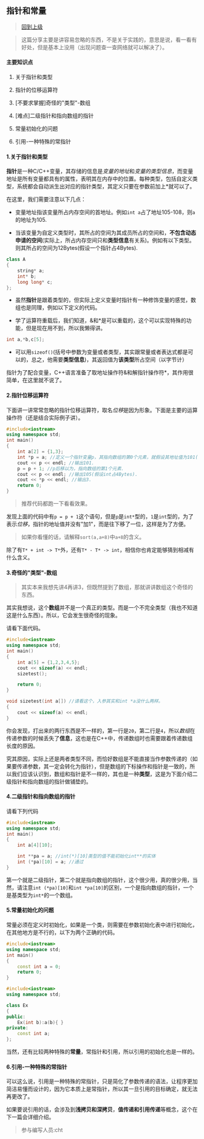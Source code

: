## 指针和常量

> [回到上级](./index.md)

> 这篇分享主要是讲容易忽略的东西，不是关于实践的，意思是说，看一看有好处，但是基本上没用（出现问题查一查网络就可以解决了）。

#### 主要知识点

1. 关于指针和类型

2. 指针的位移运算符

3. [不要求掌握]奇怪的"类型"-数组

4. [难点]二级指针和指向数组的指针

5. 常量初始化的问题

6. 引用-一种特殊的常指针

#### 1.关于指针和类型

**指针**是一种C/C++变量，其存储的信息是*变量的地址*和*变量的类型信息*，而变量地址是所有变量都具有的属性，表明其在内存中的位置。每种类型，包括自定义类型，系统都会自动派生出对应的指针类型，其定义只要在参数前加上*就可以了。

在这里，我们需要注意以下几点：

- 变量地址指该变量所占内存空间的首地址。例如`int a`占了地址105-108，则`a`的地址为105.

- 当该变量为自定义类型时，其所占的空间为其成员所占的空间和，**不包含动态申请的空间**(实际上，所占内存空间只和**类型信息**有关系)。例如有以下类型。则其所占的空间为12Bytes(假设一个指针占4Bytes).

```cpp
class A
{
    string* a;
    int* b;
    long long* c;
};
```

- 虽然**指针**是跟着类型的，但实际上定义变量时指针有一种修饰变量的感觉，数组也是同理，例如以下定义的代码。

- 学了运算符重载后，我们知道，&和*是可以重载的，这个可以实现特殊的功能，但是现在用不到，所以我懒得讲。

```cpp
int a,*b,c[5];
```

- 可以用`sizeof()`(括号中参数为变量或者类型，其实跟常量或者表达式都是可以的，总之，他需要**类型信息**)，其返回值为**该类型**所占空间（以字节计）

指针为了配合变量，C++语言准备了取地址操作符&和解指针操作符*，其作用很简单，在这里就不说了。

#### 2.指针位移运算符

下面讲一讲常常忽略的指针位移运算符，取名*位移*是因为形象。下面是主要的运算操作符（还是结合实际例子讲）。

```cpp
#include<iostream>
using namespace std;
int main()
{
    int a[2] = {1,3};
    int *p = a; //定义一个指针变量p，其指向数组的第0个元素，就假设其地址值为101(当然，实际上是16进制的).
    cout << p << endl; //输出101.
    p = p + 1; //p后移以为，指向数组的第1个元素.
    cout << p << endl; //输出105(假设int占4Bytes).
    cout << *p << endl; //输出3.
    return 0;
}
```

> 推荐代码都跑一下看看效果。

发现上面的代码中有`p = p + 1`这个语句，但是`p`是`int*`型的，`1`是`int`型的，为了表示*位移*，指针的地址值并没有"加1"，而是往下移了一位，这样是为了方便。

> 如果你看懂的话，请解释`sort(a,a+8)`中`a+8`的含义。

除了有`T* + int -> T*`外，还有`T* - T* -> int`，相信你也肯定能够猜到相减有什么含义。

#### 3.奇怪的"类型"-数组

> 其实本来我想先讲4再讲3，但既然提到了数组，那就讲讲数组这个奇怪的东西。

其实我想说，这个**数组**并不是一个真正的类型。而是一个不完全类型（我也不知道这是什么东西）。所以，它会发生很奇怪的现象。

请看下面代码。

```cpp
#include<iostream>
using namespace std;
int main()
{
    int a[5] = {1,2,3,4,5};
    cout << sizeof(a) << endl;
    sizetest();

    return 0;
}

void sizetest(int a[]) //请看这个，入参其实和int *a没什么两样。
{
    cout << sizeof(a) << endl;
}
```

你会发现，打出来的两行东西是不一样的，第一行是`20`，第二行是`4`，所以*数组*在传递参数的时候丢失了**信息**，这也是在C++中，传递数组时也需要跟着传递数组长度的原因。

究其原因，实际上还是两者类型不同，而恰好数组是不能直接当作参数传递的（如果要传递参数，其一定会转化为指针），但是数组的下标操作和指针是一致的，所以我们应该认识到，数组和指针是不一样的，其也是一种**类型**，这是为下面介绍二级指针和指向数组的指针做铺垫的。

#### 4.二级指针和指向数组的指针

请看下列代码

```cpp
#include<iostream>
using namespace std;
int main()
{
    int a[4][10];

    int **pa = a; //int(*)[10]类型的值不能初始化int**的实体
    int (*pa)[10] = a; //通过
}
```

第一个就是二级指针，第二个就是指向数组的指针，这个很少用，真的很少用，当然，请注意`int (*pa)[10]`和`int *pa[10]`的区别，一个是指向数组的指针，一个是基类型为`int*`的一个数组。

#### 5.常量初始化的问题

常量必须在定义时初始化，如果是一个类，则需要在参数初始化表中进行初始化，在其他地方是不行的，以下为两个正确的代码。

```cpp
#include<iostream>
using namespace std;
int main()
{
    const int a = 0;
    return 0;
}
```

```cpp
#include<iostream>
using namespace std;

class Ex
{
public:
    Ex(int b):a(b){ }
private:
    const int a;
};

```

当然，还有比较两种特殊的**常量**，常指针和引用，所以引用的初始化也是一样的。

#### 6.引用-一种特殊的常指针

可以这么说，引用是一种特殊的常指针，只是简化了参数传递的语法，让程序更加简洁易懂而设计的，因为它本质上是常指针，所以其一旦引用的目标确定，就无法再更改了。

如果要说引用的话，会涉及到**浅拷贝和深拷贝**，**值传递和引用传递**等概念，这个在下一篇会详细介绍。

> 参与编写人员:cht